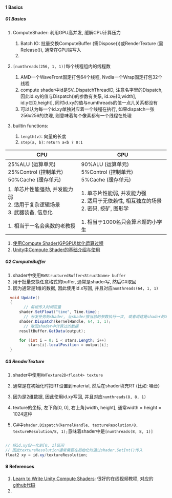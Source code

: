 



#### 1 Basics

##### 01 Basics

1. ComputeShader: 利用GPU高并发, 缓解CPU计算压力
   1. Batch IO: 批量交换ComputeBuffer (需Dispose())或RenderTexture (需Release()), 通常在GPU端写入
   2. 
2. `[numthreads(256, 1, 1)]`每个线程组内的线程数
   1. AMD一个WaveFront固定打包64个线程, Nvdia一个Wrap固定打包32个线程
   2. compute shader中id是SV_DispatchThreadID, 注意名字里的Dispatch, 因此id.xy的值与Dispatch()的参数有关系, id.x∈[0,width], id.y∈[0,height], 同时id.xy的值与numthreads的值一点儿关系都没有
   3. 可以认为每一个id.xy单独对应着一个线程在执行, 如果dispatch一张256x256的纹理, 则意味着每个像素都有一个线程在处理

3. builtin functions:
   1. `length(v)`: 向量的长度
   2. `step(a, b)`: `return a<b ? 0:1`



| CPU                                                          | GPU                                                          |
| ------------------------------------------------------------ | ------------------------------------------------------------ |
| 25%ALU (运算单元)<br />25%Control (控制单元)<br />50%Cache (缓存单元) | 90%ALU (运算单元)<br />5%Control (控制单元)<br />5%Cache (缓存单元) |
| 1. 单芯片性能强劲, 并发能力弱<br />2. 适用于复杂逻辑场景<br />3. 武器装备, 信息化 | 1. 单芯片性能弱, 并发能力强<br />2. 适用于无依赖性, 相互独立的场景<br />2. 密码, 挖矿, 图形学 |
| 1. 相当于一名会奥数的老教授                                  | 1. 相当于1000名只会算术题的小学生                            |

1. [使用Compute Shader(GPGPU)优化运算过程](https://www.bilibili.com/video/BV1bW4y1675m)
2. [Unity中Compute Shader的基础介绍与使用](https://weibo.com/ttarticle/p/show?id=2309404693710318469869)



##### 02 ComputeBuffer

1. shader中使用`RWStructuredBuffer<StructName> buffer`
2. 用于批量交换任意格式的buffer, 通常是shader写, 然后C#取回
3. 因为通常是1维的数据, 因此使用id.x写回, 并且对应`numthreads(64, 1, 1)`



```csharp
  void Update()
  {
  		// 每帧传入时间变量
      shader.SetFloat("time", Time.time);
    	// 分发任务到shader, 让shader按当前的参数执行一次, 或者说这是shader的Update()
      shader.Dispatch(kernelHandle, 64, 1, 1);
    	// 取回shader中计算过的数据
      resultBuffer.GetData(output);

      for (int i = 0; i < stars.Length; i++)
          stars[i].localPosition = output[i];
  }
```





##### 03 RenderTexture

1. shader中使用`RWTexture2D<float4> texture`
2. 通常是在初始化时把RT设置到material, 然后在shader填充RT (比如: 噪音)
3. 因为是2维数据, 因此使用id.xy写回, 并且对应`numthreads(8, 8, 1)`
4. texture的坐标, 左下角[0, 0], 右上角[width, height], 通常width = height = 1024这种

5. C#中`shader.Dispatch(kernelHandle, textureResolution/8, textureResolution/8, 1);`意味着shader中是`[numthreads(8, 8, 1)]`



```glsl

// 将id.xy归一化到[0, 1]区间
// 因此textureResolution通常需要在初始化时通过shader.SetInt()传入
float2 xy = id.xy/textureResolution;

```





#### 9 References

1. [Learn to Write Unity Compute Shaders](https://www.bilibili.com/video/BV12G4y1k76a): 很好的在线视频教程, 对应的[github代码](https://github.com/NikLever/UnityComputeShaders)
2. 